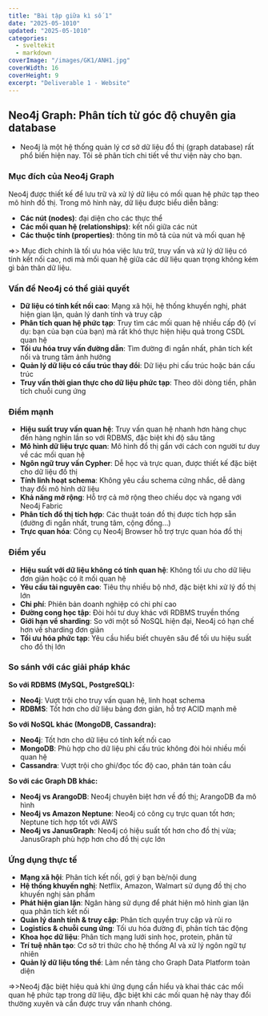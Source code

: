 ```yaml
---
title: "Bài tập giữa kì số 1"
date: "2025-05-1010"
updated: "2025-05-1010"
categories:
  - sveltekit
  - markdown
coverImage: "/images/GK1/ANH1.jpg"
coverWidth: 16
coverHeight: 9
excerpt: "Deliverable 1 - Website"
---
```

## Neo4j Graph: Phân tích từ góc độ chuyên gia database
- Neo4j là một hệ thống quản lý cơ sở dữ liệu đồ thị (graph database) rất phổ biến hiện nay. Tôi sẽ phân tích chi tiết về thư viện này cho bạn.
### Mục đích của Neo4j Graph
Neo4j được thiết kế để lưu trữ và xử lý dữ liệu có mối quan hệ phức tạp theo mô hình đồ thị. Trong mô hình này, dữ liệu được biểu diễn bằng:

- **Các nút (nodes)**: đại diện cho các thực thể
- **Các mối quan hệ (relationships)**: kết nối giữa các nút
- **Các thuộc tính (properties)**: thông tin mô tả của nút và mối quan hệ

=>> Mục đích chính là tối ưu hóa việc lưu trữ, truy vấn và xử lý dữ liệu có tính kết nối cao, nơi mà mối quan hệ giữa các dữ liệu quan trọng không kém gì bản thân dữ liệu.
### Vấn đề Neo4j có thể giải quyết

- **Dữ liệu có tính kết nối cao**: Mạng xã hội, hệ thống khuyến nghị, phát hiện gian lận, quản lý danh tính và truy cập
- **Phân tích quan hệ phức tạp**: Truy tìm các mối quan hệ nhiều cấp độ (ví dụ: bạn của bạn của bạn) mà rất khó thực hiện hiệu quả trong CSDL quan hệ
- **Tối ưu hóa truy vấn đường dẫn**: Tìm đường đi ngắn nhất, phân tích kết nối và trung tâm ảnh hưởng
- **Quản lý dữ liệu có cấu trúc thay đổi**: Dữ liệu phi cấu trúc hoặc bán cấu trúc
- **Truy vấn thời gian thực cho dữ liệu phức tạp**: Theo dõi dòng tiền, phân tích chuỗi cung ứng

### Điểm mạnh

- **Hiệu suất truy vấn quan hệ**: Truy vấn quan hệ nhanh hơn hàng chục đến hàng nghìn lần so với RDBMS, đặc biệt khi độ sâu tăng
- **Mô hình dữ liệu trực quan**: Mô hình đồ thị gần với cách con người tư duy về các mối quan hệ
- **Ngôn ngữ truy vấn Cypher**: Dễ học và trực quan, được thiết kế đặc biệt cho dữ liệu đồ thị
- **Tính linh hoạt schema**: Không yêu cầu schema cứng nhắc, dễ dàng thay đổi mô hình dữ liệu
- **Khả năng mở rộng**: Hỗ trợ cả mở rộng theo chiều dọc và ngang với Neo4j Fabric
- **Phân tích đồ thị tích hợp**: Các thuật toán đồ thị được tích hợp sẵn (đường đi ngắn nhất, trung tâm, cộng đồng...)
- **Trực quan hóa**: Công cụ Neo4j Browser hỗ trợ trực quan hóa đồ thị

### Điểm yếu

- **Hiệu suất với dữ liệu không có tính quan hệ**: Không tối ưu cho dữ liệu đơn giản hoặc có ít mối quan hệ
- **Yêu cầu tài nguyên cao**: Tiêu thụ nhiều bộ nhớ, đặc biệt khi xử lý đồ thị lớn
- **Chi phí**: Phiên bản doanh nghiệp có chi phí cao
- **Đường cong học tập**: Đòi hỏi tư duy khác với RDBMS truyền thống
- **Giới hạn về sharding**: So với một số NoSQL hiện đại, Neo4j có hạn chế hơn về sharding đơn giản
- **Tối ưu hóa phức tạp**: Yêu cầu hiểu biết chuyên sâu để tối ưu hiệu suất cho đồ thị lớn

### So sánh với các giải pháp khác
 **So với RDBMS (MySQL, PostgreSQL):**

- **Neo4j**: Vượt trội cho truy vấn quan hệ, linh hoạt schema
- **RDBMS**: Tốt hơn cho dữ liệu bảng đơn giản, hỗ trợ ACID mạnh mẽ

**So với NoSQL khác (MongoDB, Cassandra):**

- **Neo4j**: Tốt hơn cho dữ liệu có tính kết nối cao
- **MongoDB**: Phù hợp cho dữ liệu phi cấu trúc không đòi hỏi nhiều mối quan hệ
- **Cassandra**: Vượt trội cho ghi/đọc tốc độ cao, phân tán toàn cầu

**So với các Graph DB khác:**

- **Neo4j vs ArangoDB**: Neo4j chuyên biệt hơn về đồ thị; ArangoDB đa mô hình
- **Neo4j vs Amazon Neptune**: Neo4j có công cụ trực quan tốt hơn; Neptune tích hợp tốt với AWS
- **Neo4j vs JanusGraph**: Neo4j có hiệu suất tốt hơn cho đồ thị vừa; JanusGraph phù hợp hơn cho đồ thị cực lớn

### Ứng dụng thực tế

- **Mạng xã hội**: Phân tích kết nối, gợi ý bạn bè/nội dung
- **Hệ thống khuyến nghị**: Netflix, Amazon, Walmart sử dụng đồ thị cho khuyến nghị sản phẩm
- **Phát hiện gian lận**: Ngân hàng sử dụng để phát hiện mô hình gian lận qua phân tích kết nối
- **Quản lý danh tính & truy cập**: Phân tích quyền truy cập và rủi ro
- **Logistics & chuỗi cung ứng**: Tối ưu hóa đường đi, phân tích tác động
- **Khoa học dữ liệu**: Phân tích mạng lưới sinh học, protein, phân tử
- **Trí tuệ nhân tạo**: Cơ sở tri thức cho hệ thống AI và xử lý ngôn ngữ tự nhiên
- **Quản lý dữ liệu tổng thể**: Làm nền tảng cho Graph Data Platform toàn diện

=>>Neo4j đặc biệt hiệu quả khi ứng dụng cần hiểu và khai thác các mối quan hệ phức tạp trong dữ liệu, đặc biệt khi các mối quan hệ này thay đổi thường xuyên và cần được truy vấn nhanh chóng.